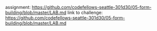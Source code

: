 
assignment: https://github.com/codefellows-seattle-301d30/05-form-building/blob/master/LAB.md
link to challenge: 
https://github.com/codefellows-seattle-301d30/05-form-building/blob/master/LAB.md